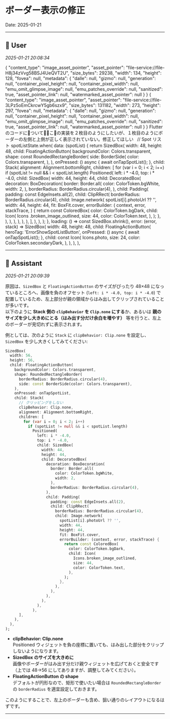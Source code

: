 # ボーダー表示の修正

Date: 2025-01-21

---

## 👤 User
*2025-01-21 20:08:34*

{
  "content_type": "image_asset_pointer",
  "asset_pointer": "file-service://file-H8j34zVvg58BSJ4UeQVT2U",
  "size_bytes": 29238,
  "width": 134,
  "height": 128,
  "fovea": null,
  "metadata": {
    "dalle": null,
    "gizmo": null,
    "generation": null,
    "container_pixel_height": null,
    "container_pixel_width": null,
    "emu_omit_glimpse_image": null,
    "emu_patches_override": null,
    "sanitized": true,
    "asset_pointer_link": null,
    "watermarked_asset_pointer": null
  }
}
{
  "content_type": "image_asset_pointer",
  "asset_pointer": "file-service://file-3LPz5oEmCkrcwY5gb6szx9",
  "size_bytes": 131182,
  "width": 273,
  "height": 297,
  "fovea": null,
  "metadata": {
    "dalle": null,
    "gizmo": null,
    "generation": null,
    "container_pixel_height": null,
    "container_pixel_width": null,
    "emu_omit_glimpse_image": null,
    "emu_patches_override": null,
    "sanitized": true,
    "asset_pointer_link": null,
    "watermarked_asset_pointer": null
  }
}
Flutter のコードについてこの実装を２枚目のようにしたいが、１枚目のようにボーダーの左側と上側が正しく表示されていない。修正してほしい                      // Spot リスト
                    spotListState.when(
                      data: (spotList) {
                        return SizedBox(
                          width: 48,
                          height: 48,
                          child: FloatingActionButton(
                            backgroundColor: Colors.transparent,
                            shape: const RoundedRectangleBorder(
                              side: BorderSide(
                                color: Colors.transparent,
                              ),
                            ),
                            onPressed: () async {
                              await onTapSpotList();
                            },
                            child: Stack(
                              alignment: Alignment.bottomRight,
                              children: [
                                for (var i = 0; i &lt; 2; i++)
                                  if (spotList != null && i &lt; spotList.length)
                                    Positioned(
                                      left: i * -4.0,
                                      top: i * -4.0,
                                      child: SizedBox(
                                        width: 44,
                                        height: 44,
                                        child: DecoratedBox(
                                          decoration: BoxDecoration(
                                            border: Border.all(
                                              color: ColorToken.bgWhite,
                                              width: 2,
                                            ),
                                            borderRadius:
                                                BorderRadius.circular(4),
                                          ),
                                          child: Padding(
                                            padding: const EdgeInsets.all(2),
                                            child: ClipRRect(
                                              borderRadius:
                                                  BorderRadius.circular(4),
                                              child: Image.network(
                                                spotList[i].photoUrl ?? '',
                                                width: 44,
                                                height: 44,
                                                fit: BoxFit.cover,
                                                errorBuilder: (
                                                  context,
                                                  error,
                                                  stackTrace,
                                                ) {
                                                  return const ColoredBox(
                                                    color: ColorToken.bgDark,
                                                    child: Icon(
                                                      Icons
                                                          .broken_image_outlined,
                                                      size: 44,
                                                      color: ColorToken.text,
                                                    ),
                                                  );
                                                },
                                              ),
                                            ),
                                          ),
                                        ),
                                      ),
                                    ),
                              ],
                            ),
                          ),
                        );
                      },
                      loading: () =&gt; const SizedBox.shrink(),
                      error: (error, stack) =&gt; SizedBox(
                        width: 48,
                        height: 48,
                        child: FloatingActionButton(
                          heroTag: 'ErrorShowSpotListButton',
                          onPressed: () async {
                            await onTapSpotList();
                          },
                          child: const Icon(
                            Icons.photo,
                            size: 24,
                            color: ColorToken.secondaryDark,
                          ),
                        ),
                      ),
                    ),

---

## 🤖 Assistant
*2025-01-21 20:09:39*

原因は、`SizedBox` と `FloatingActionButton` のサイズがぴったり 48×48 になっているところへ、画像を負のオフセット (`left: i * -4.0, top: i * -4.0`) で配置しているため、左上部分が親の領域からはみ出してクリップされていることが多いです。  
以下のように **Stack 側の `clipBehavior` を `Clip.none` にする**か、あるいは **親のサイズを少し大きめにとる（はみ出す分だけ余白を増やす）** 等を行うと、左上のボーダーが見切れずに表示されます。

例としては、次のように `Stack` に `clipBehavior: Clip.none` を設定し、`SizedBox` を少し大きくしてみてください:

```dart
SizedBox(
  width: 56,
  height: 56,
  child: FloatingActionButton(
    backgroundColor: Colors.transparent,
    shape: RoundedRectangleBorder(
      borderRadius: BorderRadius.circular(4),
      side: const BorderSide(color: Colors.transparent),
    ),
    onPressed: onTapSpotList,
    child: Stack(
      // クリッピングをしない
      clipBehavior: Clip.none,
      alignment: Alignment.bottomRight,
      children: [
        for (var i = 0; i < 2; i++)
          if (spotList != null && i < spotList.length)
            Positioned(
              left: i * -4.0,
              top: i * -4.0,
              child: SizedBox(
                width: 44,
                height: 44,
                child: DecoratedBox(
                  decoration: BoxDecoration(
                    border: Border.all(
                      color: ColorToken.bgWhite,
                      width: 2,
                    ),
                    borderRadius: BorderRadius.circular(4),
                  ),
                  child: Padding(
                    padding: const EdgeInsets.all(2),
                    child: ClipRRect(
                      borderRadius: BorderRadius.circular(4),
                      child: Image.network(
                        spotList[i].photoUrl ?? '',
                        width: 44,
                        height: 44,
                        fit: BoxFit.cover,
                        errorBuilder: (context, error, stackTrace) {
                          return const ColoredBox(
                            color: ColorToken.bgDark,
                            child: Icon(
                              Icons.broken_image_outlined,
                              size: 44,
                              color: ColorToken.text,
                            ),
                          );
                        },
                      ),
                    ),
                  ),
                ),
              ),
            ),
      ],
    ),
  ),
);
```

- **clipBehavior: Clip.none**  
  Positioned ウィジェットを負の座標に置いても、はみ出した部分をクリップしないようになります。  
- **SizedBox のサイズを大きめに**  
  画像やボーダーがはみ出す分だけ親ウィジェットを広げておくと安全です（上では 48→56 にしてありますが、調整してみてください）。  
- **FloatingActionButton の shape**  
  デフォルトが円形なので、矩形で使いたい場合は `RoundedRectangleBorder` の `borderRadius` を適宜設定しておきます。

このようにすることで、左上のボーダーも含め、狙い通りのレイアウトになるはずです。

---
